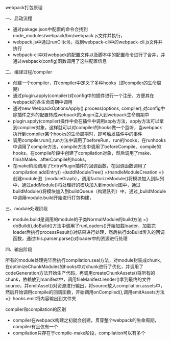 webpack打包原理

一、启动流程

- 通过pakage.json中配置的命令会找到node_modules/webpack/bin/webpack.js文件并执行，
- webpack.js中通过runCli(cli)，找到webpack-cli中的webpack-cli.js文件并执行
- webpack-cli中对webpack的配置文件以及脚本中的配置命令进行了合并，并通过webpack(config)函数调用了这些配置信息

二、编译过程/compiler

- 创建一个compiler，在compiler中定义了多种hooks（即compiler的生命周期）
- 通过plugin.apply(compiler)对config中的插件进行一个注册，方便其在webpack的各生命周期中调用
- 通过new WebpackOptionsApply().process(options, compiler);对config中除插件之外的配置转成webpack的plugin注入到webpack生命周期中
- plugin.apply(compiler)操作中会在插件中调用apply方法，apply方法可以拿到compiler对象，这样就可以对compiler的hooks做一个监听，当webpack执行到compiler某个hooks的生命周期时，即可触发插件中的事件
- 调用compiler.run(),run方法中调用了beforeRun、run的hooks，在runhooks中调用了compile方法，compile方法中调用了beforeCompile、compile的hooks，在compile阶段中创建了compilation对象，然后调用了make、finishMake、afterCompile的hooks，
- 在make阶段调用了EntryPlugin插件的回调函数，在回调函数调用了compilation.addEntry()  =》addModuleTree()  =》handleModuleCreation =》创建module图（moduleGraph），调用factorizeModule()将模块加入到队列中，通过addModule()将处理好的模块加入到module图中，通过buildModule()将模块加入到buildQueue（构建队列）中，通过_buildModule中调用module.build开始进行打包构建，

三、module处理阶段

- module.build是调用的module的子类NormalModule的build方法 =》doBuild(),doBuild()方法中调用了runLoaders()开始加载loader，加载完loader后执行processResult()对结果进行处理，然后执行doBuild传入的回调函数，通过this.parser.parse()对loader中的资源进行处理

四、输出阶段

所有的module处理完毕后执行compilation.seal方法，对module封装成chunk，在optimizeChunkModules的hooks中对chunk进行了优化，并调用了codeGeneration方法开始生产代码，再调用createChunkAssets()将所有的chunk，依赖放到manifest中，调用fileManifest.render()拿到最终的文件source，并emitAsset()对资源进行输出，将source放入compilation.assets中，然后开始调用compile的回调函数，开始调用onCompiled(),调用emitAssets方法=》hooks.emit将内容输出到文件夹

compiler和compilation的区别

- compiler在webpack构建之初就会创建，贯穿整个webpack的生命周期，compiler有且仅有一个
- compilation只存在于compile-make阶段，compilation可以有多个

